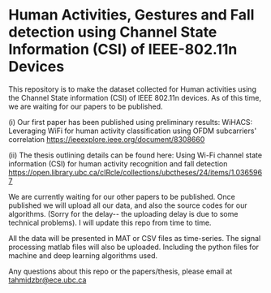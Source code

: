 # Human Activities, Gestures and Fall detection using Channel State Information (CSI) of IEEE-802.11n Devices
This repository is to make the dataset collected for Human activities using the Channel State information (CSI) of IEEE 802.11n devices. 
As of this time, we are waiting for our papers to be published. 

(i) Our first paper has been published using preliminary results:
WiHACS: Leveraging WiFi for human activity classification using OFDM subcarriers' correlation
https://ieeexplore.ieee.org/document/8308660

(ii) The thesis outlining details can be found here:
Using Wi-Fi channel state information (CSI) for human activity recognition and fall detection
https://open.library.ubc.ca/cIRcle/collections/ubctheses/24/items/1.0365967

We are currently waiting for our other papers to be published. Once published we will upload all our data, and also the source codes for our algorithms. (Sorry for the delay-- the uploading delay is due to some technical problems). I will update this repo from time to time.

All the data will be presented in MAT or CSV files as time-series. The signal processing matlab files will also be uploaded. Including the python files for machine and deep learning algorithms used.

Any questions about this repo or the papers/thesis, please email at tahmidzbr@ece.ubc.ca
